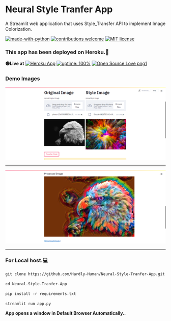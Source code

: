 # Neural Style Tranfer App
A Streamlit web application that uses Style_Transfer API to implement Image Colorization.

[![made-with-python](https://img.shields.io/badge/Made%20with-Python-1f425f.svg)](https://www.python.org/)
[![contributions welcome](https://img.shields.io/badge/contributions-welcome-brightgreen.svg?style=flat)](https://github.com/Hardly-Human/Neural-Style-Tranfer-App)
[![MIT license](https://img.shields.io/badge/License-MIT-blue.svg)](https://lbesson.mit-license.org/)


### This app has been deployed on Heroku.🥳
 **🟢Live at** [![Heroku App](https://raw.githubusercontent.com/gregsadetsky/heroku-ci-badge/master/badges/succeeded.svg)](https://neural-style-transfer-app.herokuapp.com/)
 [![uptime: 100%](https://camo.githubusercontent.com/b3fc74878a0d5fcca5a78b288aa4b489f65fd7eb/68747470733a2f2f696d672e736869656c64732e696f2f62616467652f757074696d652d3130302532352d627269676874677265656e)](https://neural-style-transfer-app.herokuapp.com/)
[![Open Source Love png1](https://badges.frapsoft.com/os/v1/open-source.png?v=103)](https://github.com/Hardly-Human)

### Demo Images
![img1](https://github.com/Hardly-Human/Neural-Style-Tranfer-App/blob/main/img1.png)
*** ***
![img2](https://github.com/Hardly-Human/Neural-Style-Tranfer-App/blob/main/img2.png)
*** ***  

### For Local host.💻

`git clone https://github.com/Hardly-Human/Neural-Style-Tranfer-App.git`

`cd Neural-Style-Tranfer-App`

`pip install -r requirements.txt`

`streamlit run app.py`

__App opens a window in Default Browser Automatically..__


